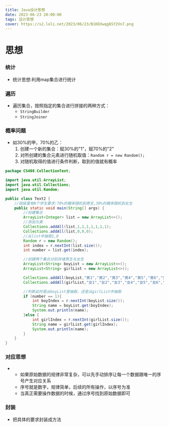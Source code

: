 ```yaml
---
title: Java设计思想
date: 2023-06-23 20:00:00
tags: 设计思想
cover: https://s2.loli.net/2023/06/23/B1KDXwqg6SY2Vn7.png
---
```




# 思想

### 统计

+ 统计思想:利用map集合进行统计

### 遍历

+ 遍历集合，按照指定的集合进行拼接的两种方式：
  + `StringBuilder`
  + `StringJoiner`

### 概率问题

+ 如30%的甲，70%的乙：
  1. 创建一个新的集合：赋30%的"1"，赋70%的"2"
  2. 对所创建的集合元素进行随机取值：`Random r = new Random();`
  3. 对随机取得的值进行条件判断，取到的值就有概率

```java
package CS408.CollectionText;

import java.util.ArrayList;
import java.util.Collections;
import java.util.Random;

public class Text2 {
    //班级里有N个学生要求:70%的概率随机到男生,30%的概率随机到女生
    public static void main(String[] args) {
        //创建集合
        ArrayList<Integer> list = new ArrayList<>();
        //添加元素
        Collections.addAll(list,1,1,1,1,1,1,1);
        Collections.addAll(list,0,0,0);
        //从list中抽取1,0
        Random r = new Random();
        int index = r.nextInt(list.size());
        int number = list.get(index);

        //创建两个集合分别存储男生与女生
        ArrayList<String> boyList = new ArrayList<>();
        ArrayList<String> girlList = new ArrayList<>();

        Collections.addAll(boyList,"男1","男2","男3","男4","男5","男6","男7","男8","男9");
        Collections.addAll(girlList,"女1","女2","女3","女4","女5","女6","女7","女8");

        //判断此时是从boyList里抽取，还是从girlList中抽取
        if (number == 1){
            int boyIndex = r.nextInt(boyList.size());
            String name = boyList.get(boyIndex);
            System.out.println(name);
        }else {
            int girlIndex = r.nextInt(girlList.size());
            String name = girlList.get(girlIndex);
            System.out.println(name);
        }
    }
}

```

### 对应思想

+ + 如果原始数据的规律非常复杂，可以先手动排序让每一个数据跟唯一的序号产生对应关系
  + 序号就是数字，规律简单，后续的所有操作，以序号为准
  + 当真正需要操作数据的时候，通过序号找到原始数据即可

### 封装

+ 把具体的要求封装成方法

